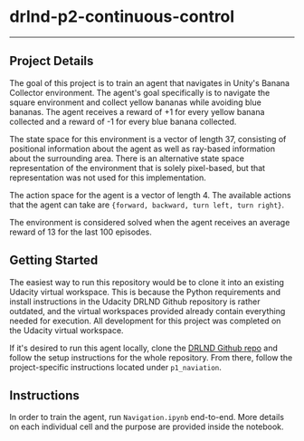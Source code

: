 # drlnd-p2-continuous-control

---

## Project Details
The goal of this project is to train an agent that navigates in Unity's Banana Collector environment. The agent's goal specifically is to navigate the square environment and collect yellow bananas while avoiding blue bananas. The agent receives a reward of +1 for every yellow banana collected and a reward of -1 for every blue banana collected.

The state space for this environment is a vector of length 37, consisting of positional information about the agent as well as ray-based information about the surrounding area. There is an alternative state space representation of the environment that is solely pixel-based, but that representation was not used for this implementation.

The action space for the agent is a vector of length 4. The available actions that the agent can take are `{forward, backward, turn left, turn right}`. 

The environment is considered solved when the agent receives an average reward of 13 for the last 100 episodes.


## Getting Started
The easiest way to run this repository would be to clone it into an existing Udacity virtual workspace. This is because the Python requirements and install instructions in the Udacity DRLND Github repository is rather outdated, and the virtual workspaces provided already contain everything needed for execution. All development for this project was completed on the Udacity virtual workspace.

If it's desired to run this agent locally, clone the [DRLND Github repo](https://github.com/udacity/deep-reinforcement-learning/) and follow the setup instructions for the whole repository. From there, follow the project-specific instructions located under `p1_naviation`.

## Instructions
In order to train the agent, run `Navigation.ipynb` end-to-end. More details on each individual cell and the purpose are provided inside the notebook.
